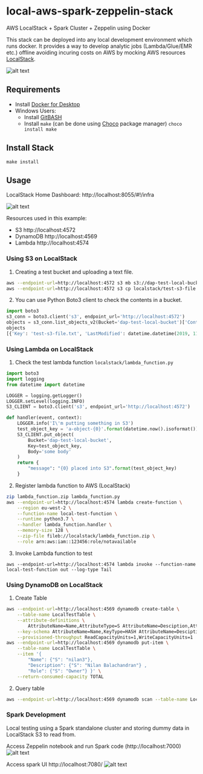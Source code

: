 # local-aws-spark-zeppelin-stack
AWS LocalStack + Spark Cluster + Zeppelin using Docker

This stack can be deployed into any local development environment which runs docker. It provides a way to develop analytic jobs (Lambda/Glue/EMR etc.) offline avoiding incuring costs on AWS by mocking AWS resources [LocalStack](https://localstack.cloud/).

![alt text](https://raw.githubusercontent.com/nilan3/local-aws-spark-zeppelin-stack/master/misc/docker-diagram.png)

## Requirements
- Install [Docker for Desktop](https://www.docker.com/products/docker-desktop)
- Windows Users:
  - Install [GitBASH](https://gitforwindows.org/)
  - Install `make` (can be done using [Choco](https://chocolatey.org/) package manager)
  ```choco install make```

## Install Stack
```make install```

## Usage

LocalStack Home Dashboard: http://localhost:8055/#!/infra

![alt text](https://raw.githubusercontent.com/nilan3/local-aws-spark-zeppelin-stack/master/misc/localstack.png)

Resources used in this example:
- S3 http://localhost:4572
- DynamoDB http://localhost:4569
- Lambda http://localhost:4574

### Using S3 on LocalStack
1. Creating a test bucket and uploading a text file.
```bash
aws --endpoint-url=http://localhost:4572 s3 mb s3://dap-test-local-bucket
aws --endpoint-url=http://localhost:4572 s3 cp localstack/test-s3-file.txt s3://dap-test-local-bucket/
```
2. You can use Python Boto3 client to check the contents in a bucket.
```python
import boto3
s3_conn = boto3.client('s3', endpoint_url='http://localhost:4572')
objects = s3_conn.list_objects_v2(Bucket='dap-test-local-bucket')['Contents']
objects
[{'Key': 'test-s3-file.txt', 'LastModified': datetime.datetime(2019, 11, 14, 13, 52, 54, 713000, tzinfo=tzutc()), 'ETag': '"39a870a194a787550b6b5d1f49629236"', 'Size': 10, 'StorageClass': 'STANDARD'}]
```

### Using Lambda on LocalStack
1. Check the test lambda function `localstack/lambda_function.py`
```python
import boto3
import logging
from datetime import datetime

LOGGER = logging.getLogger()
LOGGER.setLevel(logging.INFO)
S3_CLIENT = boto3.client('s3', endpoint_url='http://localhost:4572')

def handler(event, context):
    LOGGER.info('I\'m putting something in S3')
    test_object_key = 'a-object-{0}'.format(datetime.now().isoformat())
    S3_CLIENT.put_object(
        Bucket='dap-test-local-bucket',
        Key=test_object_key,
        Body='some body'
    )
    return {
        "message": "{0} placed into S3".format(test_object_key)
    }
```
2. Register lambda function to AWS (LocalStack)
```bash
zip lambda_function.zip lambda_function.py
aws --endpoint-url=http://localhost:4574 lambda create-function \
    --region eu-west-2 \
    --function-name local-test-function \
    --runtime python3.7 \
    --handler lambda_function.handler \
    --memory-size 128 \
    --zip-file fileb://localstack/lambda_function.zip \
    --role arn:aws:iam::123456:role/notavailable
```
3. Invoke Lambda function to test
```
aws --endpoint-url=http://localhost:4574 lambda invoke --function-name local-test-function out --log-type Tail
```

### Using DynamoDB on LocalStack
1. Create Table
```bash
aws --endpoint-url=http://localhost:4569 dynamodb create-table \
    --table-name LocalTestTable \
    --attribute-definitions \
        AttributeName=Name,AttributeType=S AttributeName=Desciption,AttributeType=S \
    --key-schema AttributeName=Name,KeyType=HASH AttributeName=Desciption,KeyType=RANGE \
    --provisioned-throughput ReadCapacityUnits=1,WriteCapacityUnits=1
aws --endpoint-url=http://localhost:4569 dynamodb put-item \
    --table-name LocalTestTable \
    --item '{
        "Name": {"S": "nilan3"},
        "Description": {"S": "Nilan Balachandran"} ,
        "Role": {"S": "Owner"} }' \
    --return-consumed-capacity TOTAL
```
2. Query table
```bash
aws --endpoint-url=http://localhost:4569 dynamodb scan --table-name LocalTestTable
```

### Spark Development
Local testing using a Spark standalone cluster and storing dummy data in LocalStack S3 to read from.

Access Zeppelin notebook and run Spark code (http://localhost:7000)
![alt text](https://raw.githubusercontent.com/nilan3/local-aws-spark-zeppelin-stack/master/misc/zeppelin.png)

Access spark UI http://localhost:7080/
![alt text](https://raw.githubusercontent.com/nilan3/local-aws-spark-zeppelin-stack/master/misc/spark-master.png)
